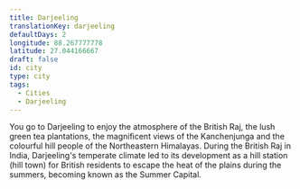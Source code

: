```yaml
---
title: Darjeeling
translationKey: darjeeling
defaultDays: 2
longitude: 88.267777778
latitude: 27.044166667
draft: false
id: city
type: city
tags:
  - Cities
  - Darjeeling 
---
```

You go to Darjeeling to enjoy the atmosphere of the British Raj, the lush green tea plantations, the magnificent views of the Kanchenjunga and the colourful hill people of the Northeastern Himalayas. During the British Raj in India, Darjeeling's temperate climate led to its development as a hill station (hill town) for British residents to escape the heat of the plains during the summers, becoming known as the Summer Capital.